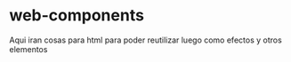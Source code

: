 # web-components


Aqui iran cosas para html para poder reutilizar luego como efectos y otros elementos
